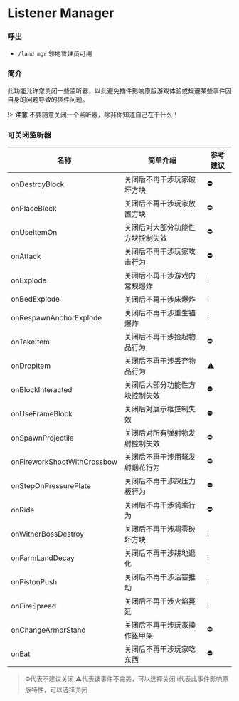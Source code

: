 # Listener Manager

### 呼出
 - `/land mgr` 领地管理员可用

### 简介
此功能允许您关闭一些监听器，以此避免插件影响原版游戏体验或规避某些事件因自身的问题导致的插件问题。

!> **注意** 不要随意关闭一个监听器，除非你知道自己在干什么！

### 可关闭监听器

名称 | 简单介绍 | 参考建议
-|-|-
onDestroyBlock | 关闭后不再干涉玩家破坏方块 | ⛔
onPlaceBlock | 关闭后不再干涉玩家放置方块 | ⛔
onUseItemOn | 关闭后对大部分功能性方块控制失效 | ⛔
onAttack | 关闭后不再干涉玩家攻击行为 | ⛔
onExplode | 关闭后不再干涉游戏内常规爆炸 | ℹ️
onBedExplode | 关闭后不再干涉床爆炸 | ℹ️
onRespawnAnchorExplode | 关闭后不再干涉重生锚爆炸 | ℹ️
onTakeItem | 关闭后不再干涉捡起物品行为 | ⛔
onDropItem | 关闭后不再干涉丢弃物品行为 | ⚠️
onBlockInteracted | 关闭后大部分功能性方块控制失效 | ⛔
onUseFrameBlock | 关闭后对展示框控制失效 | ⛔
onSpawnProjectile | 关闭后对所有弹射物发射控制失效 | ⛔
onFireworkShootWithCrossbow | 关闭后不再干涉用弩发射烟花行为 | ⛔
onStepOnPressurePlate | 关闭后不再干涉踩压力板行为 | ⛔
onRide | 关闭后不再干涉骑乘行为 | ⛔
onWitherBossDestroy | 关闭后不再干涉凋零破坏方块 | ℹ️
onFarmLandDecay | 关闭后不再干涉耕地退化 | ℹ️
onPistonPush | 关闭后不再干涉活塞推动 | ℹ️
onFireSpread | 关闭后不再干涉火焰蔓延 | ℹ️
onChangeArmorStand | 关闭后不再干涉玩家操作盔甲架 | ⛔
onEat | 关闭后不再干涉玩家吃东西 | ⛔

> ⛔代表不建议关闭  ⚠️代表该事件不完美，可以选择关闭  ℹ️代表此事件影响原版特性，可以选择关闭